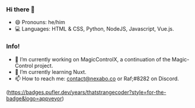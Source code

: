 ### Hi there 👋
- 😄  Pronouns: he/him
- 💻  Languages: HTML & CSS, Python, NodeJS, Javascript, Vue.js.
### Info!
- 🔭 I’m currently working on MagicControlX, a continuation of the Magic-Control project.
- 🌱 I’m currently learning Nuxt.
- 📫 How to reach me: contact@nexabo.co or Raf;#8282 on Discord.

(https://badges.pufler.dev/years/thatstrangecoder?style=for-the-badge&logo=appveyor)
